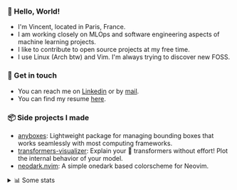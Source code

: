 ### 👋 Hello, World!

- I'm Vincent, located in Paris, France.
- I am working closely on MLOps and software engineering aspects of machine learning projects.
- I like to contribute to open source projects at my free time.
- I use Linux (Arch btw) and Vim. I'm always trying to discover new FOSS.

### 🔗 Get in touch

- You can reach me on [Linkedin](https://www.linkedin.com/in/vincent-duchauffour-3a9641155/) or by [mail](mailto:vincent.duchauffour@proton.me).
- You can find my resume [here](https://raw.githubusercontent.com/VDuchauffour/resume/main/resume.pdf).

### 📦 Side projects I made

- [anyboxes](https://github.com/VDuchauffour/anyboxes): Lightweight package for managing bounding boxes that works seamlessly with most computing frameworks.
- [transformers-visualizer](https://github.com/VDuchauffour/transformers-visualizer): Explain your 🤗 transformers without effort! Plot the internal behavior of your model. 
- [neodark.nvim](https://github.com/VDuchauffour/neodark.nvim): A simple onedark based colorscheme for Neovim.

<details><summary>📊 Some stats</summary>  
  
<p align="center">
  <img alt="VDuchauffour's github stats" src="https://github-readme-stats.vercel.app/api?username=VDuchauffour&include_all_commits=true&show_icons=true&theme=react"/>
  <br />
  <img alt="VDuchauffour's streak stats" src="https://streak-stats.demolab.com?user=VDuchauffour&theme=react"/>
  <br />
  <img alt="VDuchauffour's language stats" src="https://github-readme-stats.vercel.app/api/top-langs/?username=VDuchauffour&count_private=true&include_all_commits=true&show_icons=true&layout=compact&theme=react"/>
  <!--   <br />
  <img alt="VDuchauffour's Wakatime stats" src="https://github-readme-stats.vercel.app/api/wakatime?username=VDuchauffour&theme=react"/> -->
</p>

#### 🧭 Wakatime stats
<!--START_SECTION:waka-->
![Code Time](http://img.shields.io/badge/Code%20Time-926%20hrs%2049%20mins-blue)

![Lines of code](https://img.shields.io/badge/From%20Hello%20World%20I%27ve%20Written-1.3%20million%20lines%20of%20code-blue)

**🐱 My GitHub Data** 

> 📦 978.6 kB Used in GitHub's Storage 
 > 
> 🏆 1,694 Contributions in the Year 2023
 > 
> 🚫 Not Opted to Hire
 > 
> 📜 9 Public Repositories 
 > 
> 🔑 1 Private Repositories 
 > 
**I'm a Night 🦉** 

```text
🌞 Morning                34 commits          █░░░░░░░░░░░░░░░░░░░░░░░░   05.39 % 
🌆 Daytime                203 commits         ████████░░░░░░░░░░░░░░░░░   32.17 % 
🌃 Evening                253 commits         ██████████░░░░░░░░░░░░░░░   40.10 % 
🌙 Night                  141 commits         ██████░░░░░░░░░░░░░░░░░░░   22.35 % 
```
📅 **I'm Most Productive on Wednesday** 

```text
Monday                   119 commits         █████░░░░░░░░░░░░░░░░░░░░   18.86 % 
Tuesday                  66 commits          ███░░░░░░░░░░░░░░░░░░░░░░   10.46 % 
Wednesday                157 commits         ██████░░░░░░░░░░░░░░░░░░░   24.88 % 
Thursday                 109 commits         ████░░░░░░░░░░░░░░░░░░░░░   17.27 % 
Friday                   65 commits          ███░░░░░░░░░░░░░░░░░░░░░░   10.30 % 
Saturday                 31 commits          █░░░░░░░░░░░░░░░░░░░░░░░░   04.91 % 
Sunday                   84 commits          ███░░░░░░░░░░░░░░░░░░░░░░   13.31 % 
```


📊 **This Week I Spent My Time On** 

```text
💬 Programming Languages: 
Python                   31 hrs 39 mins      █████████████████████░░░░   83.38 % 
Bash                     1 hr 37 mins        █░░░░░░░░░░░░░░░░░░░░░░░░   04.28 % 
Lua                      51 mins             █░░░░░░░░░░░░░░░░░░░░░░░░   02.27 % 
Markdown                 38 mins             ░░░░░░░░░░░░░░░░░░░░░░░░░   01.69 % 
INI                      38 mins             ░░░░░░░░░░░░░░░░░░░░░░░░░   01.67 % 
```


 Last Updated on 13/09/2023 00:33:45 UTC
<!--END_SECTION:waka-->
</details>
